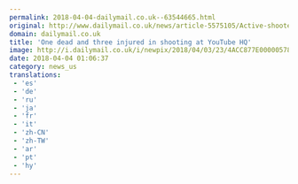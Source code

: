 ```yaml
---
permalink: 2018-04-04-dailymail.co.uk--63544665.html
original: http://www.dailymail.co.uk/news/article-5575105/Active-shooter-reported-YouTube-HQ-California.html?ITO=1490&ns_mchannel=rss&ns_campaign=1490
domain: dailymail.co.uk
title: 'One dead and three injured in shooting at YouTube HQ'
image: http://i.dailymail.co.uk/i/newpix/2018/04/03/23/4ACC877E00000578-0-image-a-7_1522795219722.jpg
date: 2018-04-04 01:06:37
category: news_us
translations: 
 - 'es'
 - 'de'
 - 'ru'
 - 'ja'
 - 'fr'
 - 'it'
 - 'zh-CN'
 - 'zh-TW'
 - 'ar'
 - 'pt'
 - 'hy'
---
```


